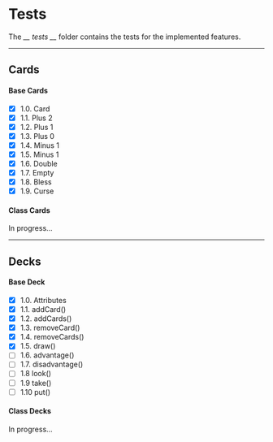 # Tests
The *__ tests __* folder contains the tests for the implemented features.

---

## Cards

#### Base Cards
- [x] 1.0. Card
- [x] 1.1. Plus 2
- [x] 1.2. Plus 1
- [x] 1.3. Plus 0
- [x] 1.4. Minus 1
- [x] 1.5. Minus 1
- [x] 1.6. Double
- [x] 1.7. Empty
- [x] 1.8. Bless
- [x] 1.9. Curse

#### Class Cards
In progress...

---

## Decks

#### Base Deck
- [x] 1.0. Attributes
- [x] 1.1. addCard()
- [x] 1.2. addCards()
- [x] 1.3. removeCard()
- [x] 1.4. removeCards()
- [x] 1.5. draw()
- [ ] 1.6. advantage()
- [ ] 1.7. disadvantage()
- [ ] 1.8 look()
- [ ] 1.9 take()
- [ ] 1.10 put()

#### Class Decks
In progress...